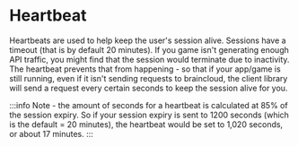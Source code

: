 # Heartbeat



Heartbeats are used to help keep the user's session alive. Sessions have a timeout (that is by default 20 minutes). 
If you game isn't generating enough API traffic, you might find that the session would terminate due to inactivity. The heartbeat prevents that from happening - so that if your app/game is still running, even if it isn't sending requests to braincloud, the client library will send a request every certain seconds to keep the session alive for you.

:::info
Note - the amount of seconds for a heartbeat is calculated at 85% of the session expiry. 
So if your session expiry is sent to 1200 seconds (which is the default = 20 minutes), the heartbeat would be set to 1,020 seconds, or about 17 minutes. 
:::


<DocCardList />